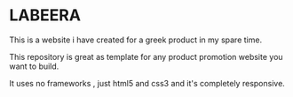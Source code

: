 # LABEERA
This is a website i have created for a greek product in my spare time.

This repository is great as template for any product promotion website you want to build.

It uses no frameworks , just html5 and css3 and it's completely responsive.
